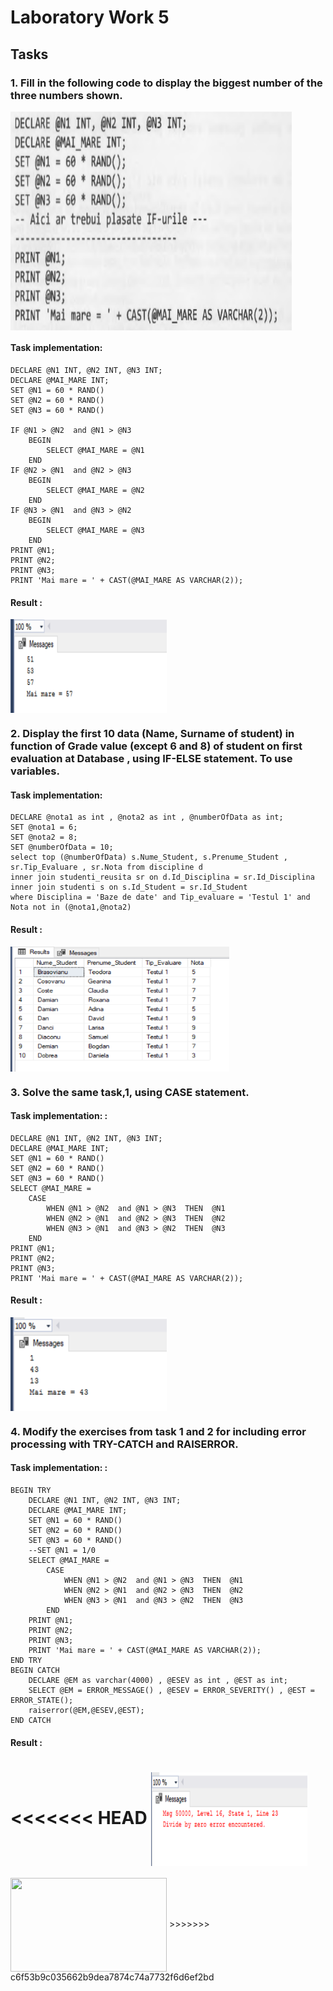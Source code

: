 # Laboratory Work 5

## Tasks
### 1. Fill in the following code to display the biggest number of the three numbers shown.
<img  align="center" width="450" height="350" src="screenshots/lab5_ex1_cond.PNG">

#### Task implementation: 
```
DECLARE @N1 INT, @N2 INT, @N3 INT;
DECLARE @MAI_MARE INT;
SET @N1 = 60 * RAND()
SET @N2 = 60 * RAND()
SET @N3 = 60 * RAND()

IF @N1 > @N2  and @N1 > @N3 
	BEGIN
		SELECT @MAI_MARE = @N1
	END
IF @N2 > @N1  and @N2 > @N3 
	BEGIN
		SELECT @MAI_MARE = @N2
	END
IF @N3 > @N1  and @N3 > @N2 
	BEGIN
		SELECT @MAI_MARE = @N3
	END
PRINT @N1;
PRINT @N2;
PRINT @N3;
PRINT 'Mai mare = ' + CAST(@MAI_MARE AS VARCHAR(2));
```
#### Result : 
<img  align="center" width="250" height="150" src="screenshots/lab5_ex1_result.PNG">


### 2. Display the first 10 data (Name, Surname of student) in function of Grade value (except 6 and 8) of student on first evaluation at Database , using IF-ELSE statement. To use variables.
#### Task implementation: 
```
DECLARE @nota1 as int , @nota2 as int , @numberOfData as int;
SET @nota1 = 6;
SET @nota2 = 8;
SET @numberOfData = 10;
select top (@numberOfData) s.Nume_Student, s.Prenume_Student , sr.Tip_Evaluare , sr.Nota from discipline d 
inner join studenti_reusita sr on d.Id_Disciplina = sr.Id_Disciplina
inner join studenti s on s.Id_Student = sr.Id_Student
where Disciplina = 'Baze de date' and Tip_evaluare = 'Testul 1' and Nota not in (@nota1,@nota2)
```
#### Result : 
<img  align="center" width="350" height="200" src="screenshots/lab5_ex2_result.PNG">


### 3. Solve the same task,1, using CASE statement.
#### Task implementation: : 
```
DECLARE @N1 INT, @N2 INT, @N3 INT;
DECLARE @MAI_MARE INT;
SET @N1 = 60 * RAND()
SET @N2 = 60 * RAND()
SET @N3 = 60 * RAND()
SELECT @MAI_MARE = 
	CASE 
		WHEN @N1 > @N2  and @N1 > @N3  THEN  @N1
		WHEN @N2 > @N1  and @N2 > @N3  THEN  @N2
		WHEN @N3 > @N1  and @N3 > @N2  THEN  @N3
	END 
PRINT @N1;
PRINT @N2;
PRINT @N3;
PRINT 'Mai mare = ' + CAST(@MAI_MARE AS VARCHAR(2));
```
#### Result : 
<img  align="center" width="250" height="150" src="screenshots/lab5_ex3_result.PNG">


### 4. Modify the exercises from task 1 and 2 for including error processing with TRY-CATCH and RAISERROR.
#### Task implementation: : 
```
BEGIN TRY
	DECLARE @N1 INT, @N2 INT, @N3 INT;
	DECLARE @MAI_MARE INT;
	SET @N1 = 60 * RAND()
	SET @N2 = 60 * RAND()
	SET @N3 = 60 * RAND()
	--SET @N1 = 1/0
	SELECT @MAI_MARE = 
		CASE 
			WHEN @N1 > @N2  and @N1 > @N3  THEN  @N1
			WHEN @N2 > @N1  and @N2 > @N3  THEN  @N2
			WHEN @N3 > @N1  and @N3 > @N2  THEN  @N3
		END 
	PRINT @N1;
	PRINT @N2;
	PRINT @N3;
	PRINT 'Mai mare = ' + CAST(@MAI_MARE AS VARCHAR(2));
END TRY
BEGIN CATCH
	DECLARE @EM as varchar(4000) , @ESEV as int , @EST as int;
	SELECT @EM = ERROR_MESSAGE() , @ESEV = ERROR_SEVERITY() , @EST = ERROR_STATE();
	raiserror(@EM,@ESEV,@EST);
END CATCH
```
#### Result : 
<<<<<<< HEAD
<img  align="center" width="250" height="150" src="screenshots/lab5_ex4_result.PNG">
=======
<img  align="center" width="250" height="150" src="screenshots/lab4_ex3_result.PNG">
>>>>>>> c6f53b9c035662b9dea7874c74a7732f6d6ef2bd
